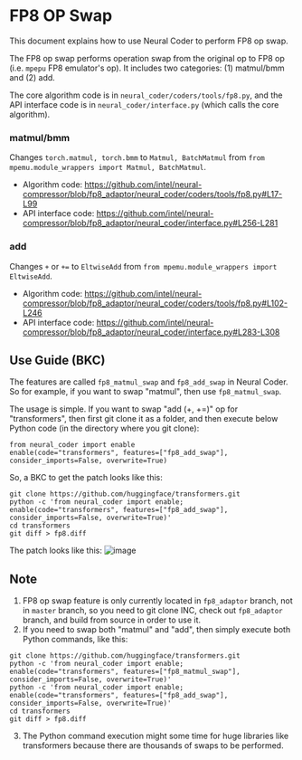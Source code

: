 FP8 OP Swap
=====

This document explains how to use Neural Coder to perform FP8 op swap.

The FP8 op swap performs operation swap from the original op to FP8 op (i.e. `mpepu` FP8 emulator's op). It includes two categories: (1) matmul/bmm and (2) add. 

The core algorithm code is in `neural_coder/coders/tools/fp8.py`, and the API interface code is in `neural_coder/interface.py` (which calls the core algorithm).

### matmul/bmm

Changes `torch.matmul, torch.bmm` to `Matmul, BatchMatmul` from `from mpemu.module_wrappers import Matmul, BatchMatmul`.

- Algorithm code: https://github.com/intel/neural-compressor/blob/fp8_adaptor/neural_coder/coders/tools/fp8.py#L17-L99
- API interface code: https://github.com/intel/neural-compressor/blob/fp8_adaptor/neural_coder/interface.py#L256-L281

### add

Changes `+` or `+=` to `EltwiseAdd` from `from mpemu.module_wrappers import EltwiseAdd`.

- Algorithm code: https://github.com/intel/neural-compressor/blob/fp8_adaptor/neural_coder/coders/tools/fp8.py#L102-L246
- API interface code: https://github.com/intel/neural-compressor/blob/fp8_adaptor/neural_coder/interface.py#L283-L308

## Use Guide (BKC)

The features are called `fp8_matmul_swap` and `fp8_add_swap` in Neural Coder. So for example, if you want to swap "matmul", then use `fp8_matmul_swap`.

The usage is simple. If you want to swap "add (+, +=)" op for "transformers", then first git clone it as a folder, and then execute below Python code (in the directory where you git clone):

```
from neural_coder import enable
enable(code="transformers", features=["fp8_add_swap"], consider_imports=False, overwrite=True)
```

So, a BKC to get the patch looks like this:

```
git clone https://github.com/huggingface/transformers.git
python -c 'from neural_coder import enable; enable(code="transformers", features=["fp8_add_swap"], consider_imports=False, overwrite=True)'
cd transformers
git diff > fp8.diff
```

The patch looks like this:
![image](https://user-images.githubusercontent.com/86637189/222628703-f6bdaa58-b939-4da0-9685-b3740326997a.png)

## Note

1. FP8 op swap feature is only currently located in `fp8_adaptor` branch, not in `master` branch, so you need to git clone INC, check out `fp8_adaptor` branch, and build from source in order to use it.
2. If you need to swap both "matmul" and "add", then simply execute both Python commands, like this:
```
git clone https://github.com/huggingface/transformers.git
python -c 'from neural_coder import enable; enable(code="transformers", features=["fp8_matmul_swap"], consider_imports=False, overwrite=True)'
python -c 'from neural_coder import enable; enable(code="transformers", features=["fp8_add_swap"], consider_imports=False, overwrite=True)'
cd transformers
git diff > fp8.diff
```
3. The Python command execution might some time for huge libraries like transformers because there are thousands of swaps to be performed.
